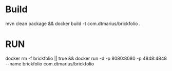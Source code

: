 # Build
mvn clean package && docker build -t com.dtmarius/brickfolio .

# RUN

docker rm -f brickfolio || true && docker run -d -p 8080:8080 -p 4848:4848 --name brickfolio com.dtmarius/brickfolio 